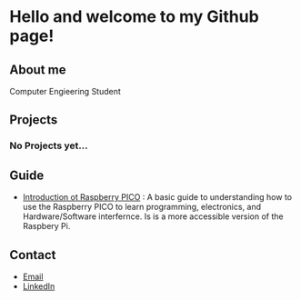 
# Hello and welcome to my Github page!

## About me
Computer Engieering Student

## Projects

### No Projects yet...



## Guide

- [Introduction ot Raspberry PICO](https://github.com/HumzaProfessional/Raspberry-pico-projects.github.io) : A basic guide to understanding how to use the Raspberry PICO to learn programming, electronics, and Hardware/Software interfernce. Is is a more accessible version of the Raspbery Pi.






## Contact
- [Email](humza4552professional@gmail.com)
- [LinkedIn](https://www.linkedin.com/in/humza-rana-762129258/)




